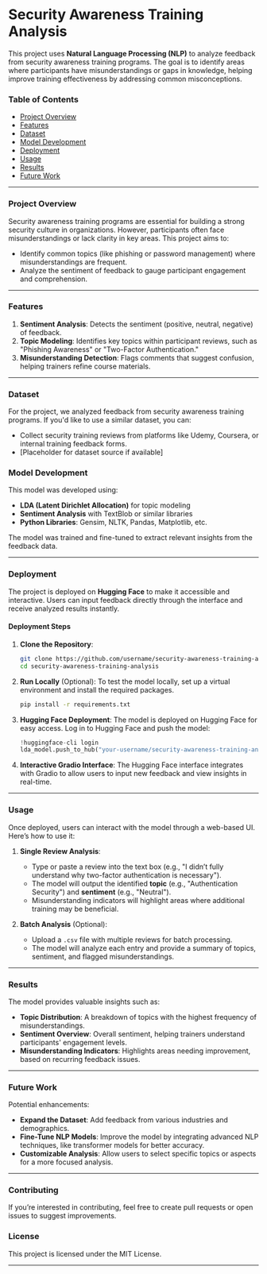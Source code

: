 # Security Awareness Training Analysis

This project uses **Natural Language Processing (NLP)** to analyze feedback from security awareness training programs. The goal is to identify areas where participants have misunderstandings or gaps in knowledge, helping improve training effectiveness by addressing common misconceptions.

### Table of Contents
- [Project Overview](#project-overview)
- [Features](#features)
- [Dataset](#dataset)
- [Model Development](#model-development)
- [Deployment](#deployment)
- [Usage](#usage)
- [Results](#results)
- [Future Work](#future-work)

---

### Project Overview

Security awareness training programs are essential for building a strong security culture in organizations. However, participants often face misunderstandings or lack clarity in key areas. This project aims to:
- Identify common topics (like phishing or password management) where misunderstandings are frequent.
- Analyze the sentiment of feedback to gauge participant engagement and comprehension.

---

### Features

1. **Sentiment Analysis**: Detects the sentiment (positive, neutral, negative) of feedback.
2. **Topic Modeling**: Identifies key topics within participant reviews, such as "Phishing Awareness" or "Two-Factor Authentication."
3. **Misunderstanding Detection**: Flags comments that suggest confusion, helping trainers refine course materials.

---

### Dataset

For the project, we analyzed feedback from security awareness training programs. If you'd like to use a similar dataset, you can:
- Collect security training reviews from platforms like Udemy, Coursera, or internal training feedback forms.
- [Placeholder for dataset source if available]

### Model Development

This model was developed using:
- **LDA (Latent Dirichlet Allocation)** for topic modeling
- **Sentiment Analysis** with TextBlob or similar libraries
- **Python Libraries**: Gensim, NLTK, Pandas, Matplotlib, etc.

The model was trained and fine-tuned to extract relevant insights from the feedback data.

---

### Deployment

The project is deployed on **Hugging Face** to make it accessible and interactive. Users can input feedback directly through the interface and receive analyzed results instantly.

#### Deployment Steps

1. **Clone the Repository**:
    ```bash
    git clone https://github.com/username/security-awareness-training-analysis.git
    cd security-awareness-training-analysis
    ```

2. **Run Locally** (Optional):
   To test the model locally, set up a virtual environment and install the required packages.
    ```bash
    pip install -r requirements.txt
    ```

3. **Hugging Face Deployment**:
   The model is deployed on Hugging Face for easy access. Log in to Hugging Face and push the model:
    ```python
    !huggingface-cli login
    lda_model.push_to_hub("your-username/security-awareness-training-analysis")
    ```

4. **Interactive Gradio Interface**:
   The Hugging Face interface integrates with Gradio to allow users to input new feedback and view insights in real-time.

---

### Usage

Once deployed, users can interact with the model through a web-based UI. Here’s how to use it:

1. **Single Review Analysis**:
   - Type or paste a review into the text box (e.g., "I didn’t fully understand why two-factor authentication is necessary").
   - The model will output the identified **topic** (e.g., "Authentication Security") and **sentiment** (e.g., "Neutral").
   - Misunderstanding indicators will highlight areas where additional training may be beneficial.

2. **Batch Analysis** (Optional):
   - Upload a `.csv` file with multiple reviews for batch processing.
   - The model will analyze each entry and provide a summary of topics, sentiment, and flagged misunderstandings.

---

### Results

The model provides valuable insights such as:
- **Topic Distribution**: A breakdown of topics with the highest frequency of misunderstandings.
- **Sentiment Overview**: Overall sentiment, helping trainers understand participants' engagement levels.
- **Misunderstanding Indicators**: Highlights areas needing improvement, based on recurring feedback issues.

---

### Future Work

Potential enhancements:
- **Expand the Dataset**: Add feedback from various industries and demographics.
- **Fine-Tune NLP Models**: Improve the model by integrating advanced NLP techniques, like transformer models for better accuracy.
- **Customizable Analysis**: Allow users to select specific topics or aspects for a more focused analysis.

---

### Contributing

If you’re interested in contributing, feel free to create pull requests or open issues to suggest improvements.

### License

This project is licensed under the MIT License.

---
